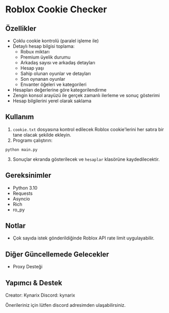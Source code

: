 # Roblox Cookie Checker

## Özellikler
- Çoklu cookie kontrolü (paralel işleme ile)
- Detaylı hesap bilgisi toplama:
  - Robux miktarı
  - Premium üyelik durumu
  - Arkadaş sayısı ve arkadaş detayları
  - Hesap yaşı
  - Sahip olunan oyunlar ve detayları
  - Son oynanan oyunlar
  - Envanter öğeleri ve kategorileri
- Hesapları değerlerine göre kategorilendirme
- Zengin konsol arayüzü ile gerçek zamanlı ilerleme ve sonuç gösterimi
- Hesap bilgilerini yerel olarak saklama

## Kullanım
1. `cookie.txt` dosyasına kontrol edilecek Roblox cookie'lerini her satıra bir tane olacak şekilde ekleyin.
2. Programı çalıştırın:
```
python main.py
```
3. Sonuçlar ekranda gösterilecek ve `hesaplar` klasörüne kaydedilecektir.

## Gereksinimler
- Python 3.10
- Requests
- Asyncio
- Rich
- ro_py

## Notlar
- Çok sayıda istek gönderildiğinde Roblox API rate limit uygulayabilir.

## Diğer Güncellemede Gelecekler
- Proxy Desteği

## Yapımcı & Destek
Creator: Kynarix
Discord: kynarix

Önerileriniz için lütfen discord adresimden ulaşabilirsiniz.
